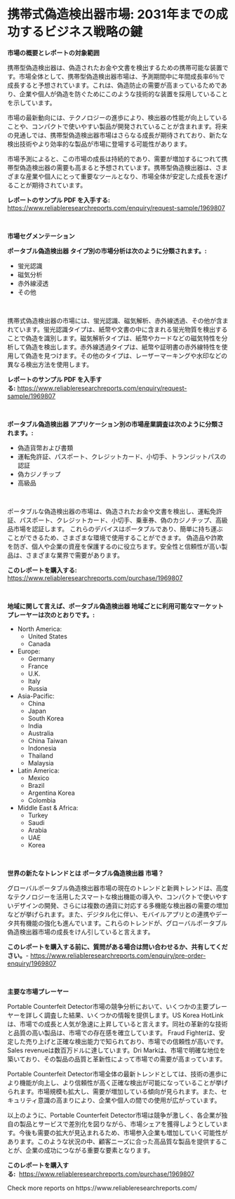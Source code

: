 <p><h1>携帯式偽造検出器市場: 2031年までの成功するビジネス戦略の鍵</h1></p><p><strong>市場の概要とレポートの対象範囲</strong></p>
<p><p>携帯型偽造検出器は、偽造されたお金や文書を検出するための携帯可能な装置です。市場全体として、携帯型偽造検出器市場は、予測期間中に年間成長率6％で成長すると予想されています。これは、偽造防止の需要が高まっているためであり、企業や個人が偽造を防ぐためにこのような技術的な装置を採用していることを示しています。</p><p>市場の最新動向には、テクノロジーの進歩により、検出器の性能が向上していることや、コンパクトで使いやすい製品が開発されていることが含まれます。将来の見通しでは、携帯型偽造検出器市場はさらなる成長が期待されており、新たな検出技術やより効率的な製品が市場に登場する可能性があります。</p><p>市場予測によると、この市場の成長は持続的であり、需要が増加するにつれて携帯型偽造検出器の需要も高まると予想されています。携帯型偽造検出器は、さまざまな産業や個人にとって重要なツールとなり、市場全体が安定した成長を遂げることが期待されています。</p></p>
<p><strong>レポートのサンプル PDF を入手する:</strong> <a href="https://www.reliableresearchreports.com/enquiry/request-sample/1969807">https://www.reliableresearchreports.com/enquiry/request-sample/1969807</a></p>
<p>&nbsp;</p>
<p><strong>市場セグメンテーション</strong></p>
<p><strong>ポータブル偽造検出器 タイプ別の市場分析は次のように分類されます。:</strong></p>
<p><ul><li>蛍光認識</li><li>磁気分析</li><li>赤外線浸透</li><li>その他</li></ul></p>
<p>&nbsp;</p>
<p><p>携帯式偽造検出器の市場には、蛍光認識、磁気解析、赤外線透過、その他が含まれています。蛍光認識タイプは、紙幣や文書の中に含まれる蛍光物質を検出することで偽造を識別します。磁気解析タイプは、紙幣やカードなどの磁気特性を分析して偽造を検出します。赤外線透過タイプは、紙幣や証明書の赤外線特性を使用して偽造を見つけます。その他のタイプは、レーザーマーキングや水印などの異なる検出方法を使用します。</p></p>
<p><strong>レポートのサンプル PDF を入手する:</strong>&nbsp;<a href="https://www.reliableresearchreports.com/enquiry/request-sample/1969807">https://www.reliableresearchreports.com/enquiry/request-sample/1969807</a></p>
<p>&nbsp;</p>
<p><strong> ポータブル偽造検出器 アプリケーション別の市場産業調査は次のように分類されます。:</strong></p>
<p><ul><li>偽造貨幣および書類</li><li>運転免許証、パスポート、クレジットカード、小切手、トランジットパスの認証</li><li>偽カジノチップ</li><li>高級品</li></ul></p>
<p>&nbsp;</p>
<p><p>ポータブルな偽造検出器の市場は、偽造されたお金や文書を検出し、運転免許証、パスポート、クレジットカード、小切手、乗車券、偽のカジノチップ、高級品市場を認証します。 これらのデバイスはポータブルであり、簡単に持ち運ぶことができるため、さまざまな環境で使用することができます。 偽造品や詐欺を防ぎ、個人や企業の資産を保護するのに役立ちます。安全性と信頼性が高い製品は、さまざまな業界で需要があります。</p></p>
<p><strong>このレポートを購入する:</strong>&nbsp; <a href="https://www.reliableresearchreports.com/purchase/1969807">https://www.reliableresearchreports.com/purchase/1969807</a></p>
<p>&nbsp;</p>
<p><strong>地域に関して言えば、ポータブル偽造検出器 地域ごとに利用可能なマーケットプレーヤーは次のとおりです。:</strong></p>
<p><ul>
    <li>
        North America:
        <ul>
            <li>United States</li>
            <li>Canada</li>
        </ul>
    </li>
    <li>
        Europe:
        <ul>
            <li>Germany</li>
            <li>France</li>
            <li>U.K.</li>
            <li>Italy</li>
            <li>Russia</li>
        </ul>
    </li>
    <li>
        Asia-Pacific:
        <ul>
            <li>China</li>
            <li>Japan</li>
            <li>South Korea</li>
            <li>India</li>
            <li>Australia</li>
            <li>China Taiwan</li>
            <li>Indonesia</li>
            <li>Thailand</li>
            <li>Malaysia</li>
        </ul>
    </li>
    <li>
        Latin America:
        <ul>
            <li>Mexico</li>
            <li>Brazil</li>
            <li>Argentina Korea</li>
            <li>Colombia</li>
        </ul>
    </li>
    <li>
        Middle East & Africa:
        <ul>
            <li>Turkey</li>
            <li>Saudi</li>
            <li>Arabia</li>
            <li>UAE</li>
            <li>Korea</li>
        </ul>
    </li>
    </ul></p>
<p>&nbsp;</p>
<p><strong>世界の新たなトレンドとは ポータブル偽造検出器 市場？</strong></p>
<p><p>グローバルポータブル偽造検出器市場の現在のトレンドと新興トレンドは、高度なテクノロジーを活用したスマートな検出機能の導入や、コンパクトで使いやすいデザインの開発、さらには複数の通貨に対応する多機能な検出器の需要の増加などが挙げられます。また、デジタル化に伴い、モバイルアプリとの連携やデータ共有機能の強化も進んでいます。これらのトレンドが、グローバルポータブル偽造検出器市場の成長をけん引していると言えます。</p></p>
<p><strong>このレポートを購入する前に、質問がある場合は問い合わせるか、共有してください。</strong>- <a href="https://www.reliableresearchreports.com/enquiry/pre-order-enquiry/1969807">https://www.reliableresearchreports.com/enquiry/pre-order-enquiry/1969807</a></p>
<p>&nbsp;</p>
<p><strong>主要な市場プレーヤー</strong></p>
<p><p>Portable Counterfeit Detector市場の競争分析において、いくつかの主要プレーヤーを詳しく調査した結果、いくつかの情報を提供します。US Korea HotLinkは、市場での成長と人気が急速に上昇していると言えます。同社の革新的な技術と品質の高い製品は、市場での存在感を確立しています。 Fraud Fighterは、安定した売り上げと正確な検出能力で知られており、市場での信頼性が高いです。Sales revenueは数百万ドルに達しています。Dri Markは、市場で明確な地位を築いており、その製品の品質と革新性によって市場での需要が高まっています。</p><p>Portable Counterfeit Detector市場全体の最新トレンドとしては、技術の進歩により機能が向上し、より信頼性が高く正確な検出が可能になっていることが挙げられます。市場規模も拡大し、需要が増加している傾向が見られます。また、セキュリティ意識の高まりにより、企業や個人の間での使用が広がっています。</p><p>以上のように、Portable Counterfeit Detector市場は競争が激しく、各企業が独自の製品とサービスで差別化を図りながら、市場シェアを獲得しようとしています。今後も需要の拡大が見込まれるため、市場参入企業も増加していく可能性があります。このような状況の中、顧客ニーズに合った高品質な製品を提供することが、企業の成功につながる重要な要素となります。</p></p>
<p><strong>このレポートを購入する:</strong>&nbsp;&nbsp;<a href="https://www.reliableresearchreports.com/purchase/1969807">https://www.reliableresearchreports.com/purchase/1969807</a></p>
<p>Check more reports on https://www.reliableresearchreports.com/</p>